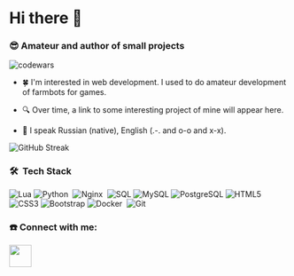 # Hi there 👋

### 😎 Amateur and author of small projects

![codewars](https://www.codewars.com/users/twsomt/badges/large)

- 🍀 I'm interested in web development. I used to do amateur development of farmbots for games.

- 🔍 Over time, a link to some interesting project of mine will appear here.

- 🙊 I speak Russian (native), English (.-. and o-o and x-x).

![GitHub Streak](https://github-readme-streak-stats-mocha.vercel.app?user=twsomt&theme=flag-india)

### 🛠 &nbsp;Tech Stack
![Lua](https://img.shields.io/badge/Lua-2C2D72?style=flat&logo=lua&logoColor=white)
![Python](https://img.shields.io/badge/python-3670A0?style=flat&logo=python&logoColor=ffdd54)&nbsp;
![Nginx](https://img.shields.io/badge/nginx-%23009639.svg?style=flat&logo=nginx&logoColor=white)&nbsp;
![SQL](https://img.shields.io/badge/SQL-FF5722?style=flat&logo=sql&logoColor=white)
![MySQL](https://img.shields.io/badge/MySQL-4479A1?style=flat&logo=mysql&logoColor=white)
![PostgreSQL](https://img.shields.io/badge/PostgreSQL-336791?style=flat&logo=postgresql&logoColor=white)
![HTML5](https://img.shields.io/badge/HTML5-E34F26?style=flat&logo=html5&logoColor=white)
![CSS3](https://img.shields.io/badge/CSS3-1572B6?style=flat&logo=css3&logoColor=white)
![Bootstrap](https://img.shields.io/badge/Bootstrap-563D7C?style=flat&logo=bootstrap&logoColor=white)
![Docker](https://img.shields.io/badge/docker-%230db7ed.svg?style=flat&logo=docker&logoColor=white)&nbsp;
![Git](https://img.shields.io/badge/git-%23F05033.svg?style=flat&logo=git&logoColor=white)&nbsp;


### ☎️ Connect with me:
<p align="left">
<a href="https://t.me/twsomt">
<img src="https://www.svgrepo.com/show/354443/telegram.svg" width='40' heigth='40'>
</a>
</p>

